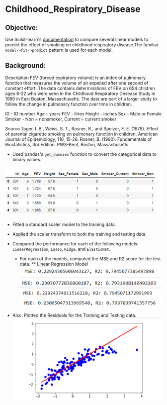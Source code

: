 # Childhood_Respiratory_Disease
## Objective:
Use Scikit-learn's [documentation](http://scikit-learn.org/stable/modules/linear_model.html) to compare several linear models to predict the effect of smoking on childhood respiratory disease.The familiar `model->fit->predict` pattern is used for each model.

## Background:

Description FEV (forced expiratory volume) is an index of pulmonary function that measures the volume of air expelled after one second of constant effort. The data contains determinations of FEV on 654 children ages 6-22 who were seen in the Childhood Respiratory Desease Study in 1980 in East Boston, Massachusetts. The data are part of a larger study to follow the change in pulmonary function over time in children.

ID - ID number Age - years FEV - litres Height - inches Sex - Male or Female Smoker - Non = nonsmoker, Current = current smoker

Source Tager, I. B., Weiss, S. T., Rosner, B., and Speizer, F. E. (1979). Effect of parental cigarette smoking on pulmonary function in children. American Journal of Epidemiology, 110, 15-26. Rosner, B. (1990). Fundamentals of Biostatistics, 3rd Edition. PWS-Kent, Boston, Massachusetts.


* Used pandas's `get_dummies` function to convert the categorical data to binary values.

![dummies](images/dummies.PNG)

* Fitted a standard scaler model to the training data.

* Applied the scaler transform to both the training and testing data.

* Compared the performance for each of the following models: `LinearRegression`, `Lasso`, `Ridge`, and `ElasticNet`.

    * For each of the models, computed the MSE and R2 score for the test data.
    ** Linear Regression Model  ![regression](images/regression.PNG)
    ![lasso](images/lasso.PNG)
    ![ridge](images/ridge.PNG)
    ![Elastic_net](images/Elastic_net.PNG)

* Also, Plotted the Residuals for the Training and Testing data.
![residual](images/residual.PNG)


